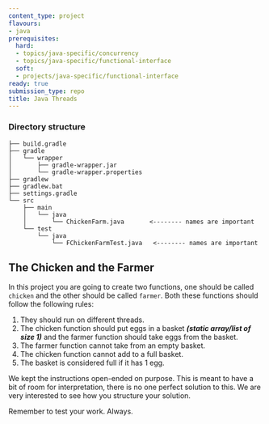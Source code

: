 ```yaml
---
content_type: project
flavours:
- java
prerequisites:
  hard:
  - topics/java-specific/concurrency
  - topics/java-specific/functional-interface
  soft:
  - projects/java-specific/functional-interface
ready: true
submission_type: repo
title: Java Threads
---
```


### Directory structure

```
├── build.gradle
├── gradle
│   └── wrapper
│       ├── gradle-wrapper.jar
│       └── gradle-wrapper.properties
├── gradlew
├── gradlew.bat
├── settings.gradle
└── src
    ├── main
    │   └── java
    │       └── ChickenFarm.java       <-------- names are important
    └── test
        └── java
            └── FChickenFarmTest.java   <-------- names are important
```

## The Chicken and the Farmer

In this project you are going to create two functions, one should be called `chicken` and the other should be called `farmer`. Both these functions should follow the following rules:

1. They should run on different threads.
2. The chicken function should put eggs in a basket ***(static array/list of size 1)*** and the farmer function should take eggs from the basket.
3. The farmer function cannot take from an empty basket.
4. The chicken function cannot add to a full basket.
5. The basket is considered full if it has 1 egg.

We kept the instructions open-ended on purpose. This is meant to have a bit of room for interpretation, there is no one perfect solution to this. We are very interested to see how you structure your solution.

Remember to test your work. Always.
